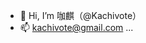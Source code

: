 - 👋 Hi, I’m 咖麒（@Kachivote）
- 📫 kachivote@gmail.com ...

<!---
KachiVote/KachiVote is a ✨ special ✨ repository because its `README.md` (this file) appears on your GitHub profile.
You can click the Preview link to take a look at your changes.
--->
